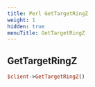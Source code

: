 ```yaml
---
title: Perl GetTargetRingZ
weight: 1
hidden: true
menuTitle: GetTargetRingZ
---
```

## GetTargetRingZ
```perl
$client->GetTargetRingZ()
```